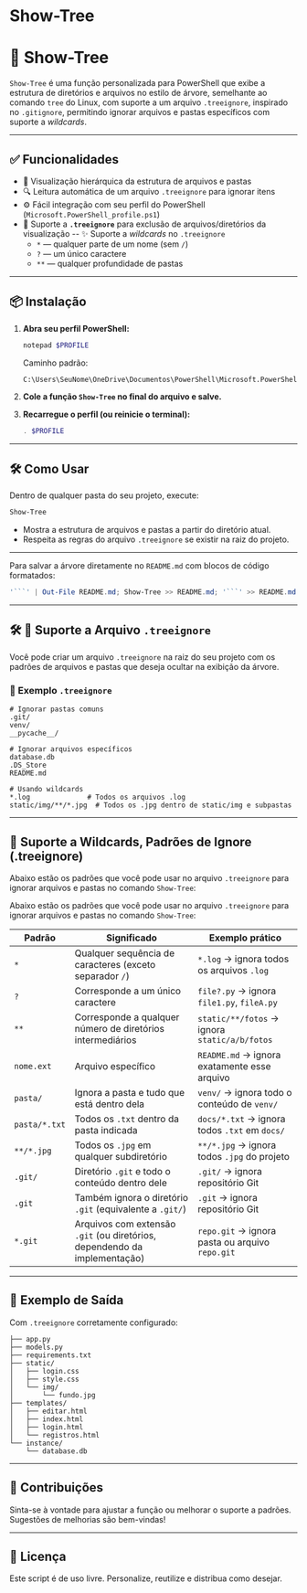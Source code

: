 # Show-Tree

# 📁 Show-Tree

`Show-Tree` é uma função personalizada para PowerShell que exibe a estrutura de diretórios e arquivos no estilo de árvore, semelhante ao comando `tree` do Linux, com suporte a um arquivo `.treeignore`, inspirado no `.gitignore`, permitindo ignorar arquivos e pastas específicos com suporte a *wildcards*.

---

## ✅ Funcionalidades

- 📂 Visualização hierárquica da estrutura de arquivos e pastas
- 🔍 Leitura automática de um arquivo `.treeignore` para ignorar itens
- ⚙️ Fácil integração com seu perfil do PowerShell (`Microsoft.PowerShell_profile.ps1`)
- 📄 Suporte a **`.treeignore`** para exclusão de arquivos/diretórios da visualização
-- ✨ Suporte a *wildcards* no `.treeignore`
  - `*` — qualquer parte de um nome (sem `/`)
  - `?` — um único caractere
  - `**` — qualquer profundidade de pastas

---

## 📦 Instalação

1. **Abra seu perfil PowerShell:**

   ```powershell
   notepad $PROFILE
   ```

   Caminho padrão:
   ```
   C:\Users\SeuNome\OneDrive\Documentos\PowerShell\Microsoft.PowerShell_profile.ps1
   ```

2. **Cole a função `Show-Tree` no final do arquivo e salve.**

3. **Recarregue o perfil (ou reinicie o terminal):**

   ```powershell
   . $PROFILE
   ```

---

## 🛠️ Como Usar

Dentro de qualquer pasta do seu projeto, execute:

```powershell
Show-Tree
```
- Mostra a estrutura de arquivos e pastas a partir do diretório atual.
- Respeita as regras do arquivo `.treeignore` se existir na raiz do projeto.
---
Para salvar a árvore diretamente no `README.md` com blocos de código formatados:

```powershell
'```' | Out-File README.md; Show-Tree >> README.md; '```' >> README.md
```

---

## 🛠️ 📄  Suporte a Arquivo `.treeignore`

Você pode criar um arquivo `.treeignore` na raiz do seu projeto com os padrões de arquivos e pastas que deseja ocultar na exibição da árvore.

### 🔹 Exemplo `.treeignore`

```plaintext
# Ignorar pastas comuns
.git/
venv/
__pycache__/

# Ignorar arquivos específicos
database.db
.DS_Store
README.md

# Usando wildcards
*.log              # Todos os arquivos .log
static/img/**/*.jpg  # Todos os .jpg dentro de static/img e subpastas
```

---

## 🔎 Suporte a Wildcards, Padrões de Ignore (.treeignore)


Abaixo estão os padrões que você pode usar no arquivo `.treeignore` para ignorar arquivos e pastas no comando `Show-Tree`:

Abaixo estão os padrões que você pode usar no arquivo `.treeignore` para ignorar arquivos e pastas no comando `Show-Tree`:

| Padrão          | Significado                                                | Exemplo prático                                 |
|-----------------|------------------------------------------------------------|--------------------------------------------------|
| `*`             | Qualquer sequência de caracteres (exceto separador `/`)    | `*.log` → ignora todos os arquivos `.log`        |
| `?`             | Corresponde a um único caractere                           | `file?.py` → ignora `file1.py`, `fileA.py`       |
| `**`            | Corresponde a qualquer número de diretórios intermediários | `static/**/fotos` → ignora `static/a/b/fotos`    |
| `nome.ext`      | Arquivo específico                                         | `README.md` → ignora exatamente esse arquivo     |
| `pasta/`        | Ignora a pasta e tudo que está dentro dela                | `venv/` → ignora todo o conteúdo de `venv/`      |
| `pasta/*.txt`   | Todos os `.txt` dentro da pasta indicada                   | `docs/*.txt` → ignora todos `.txt` em `docs/`    |
| `**/*.jpg`      | Todos os `.jpg` em qualquer subdiretório                   | `**/*.jpg` → ignora todos `.jpg` do projeto      |
| `.git/`         | Diretório `.git` e todo o conteúdo dentro dele             | `.git/` → ignora repositório Git                 |
| `.git`          | Também ignora o diretório `.git` (equivalente a `.git/`)   | `.git` → ignora repositório Git                  |
| `*.git`         | Arquivos com extensão `.git` (ou diretórios, dependendo da implementação) | `repo.git` → ignora pasta ou arquivo `repo.git` |




---

## 📂 Exemplo de Saída

Com `.treeignore` corretamente configurado:

```
├── app.py
├── models.py
├── requirements.txt
├── static/
│   ├── login.css
│   ├── style.css
│   └── img/
│       └── fundo.jpg
├── templates/
│   ├── editar.html
│   ├── index.html
│   ├── login.html
│   └── registros.html
└── instance/
    └── database.db
```


---

## 🤝 Contribuições

Sinta-se à vontade para ajustar a função ou melhorar o suporte a padrões. Sugestões de melhorias são bem-vindas!

---

## 📄 Licença

Este script é de uso livre. Personalize, reutilize e distribua como desejar.

